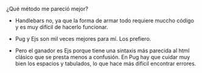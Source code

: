 ¿Qué método me pareció mejor?

- Handlebars no, ya que la forma de armar todo requiere muccho código y es muy difícil de hacerlo funcionar.

- Pug y Ejs son mil veces mejores para mí. Los prefiero.

- Pero el ganador es Ejs porque tiene una sintaxis más parecida al html clásico que se presta menos a confusión. En Pug hay que cuidar muy bien los espacios y tabulados, lo que hace más difícil encontrar errores.